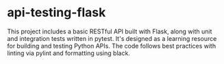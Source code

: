 # api-testing-flask
This project includes a basic RESTful API built with Flask, along with unit and integration tests written in pytest. It's designed as a learning resource for building and testing Python APIs. The code follows best practices with linting via pylint and formatting using black.
